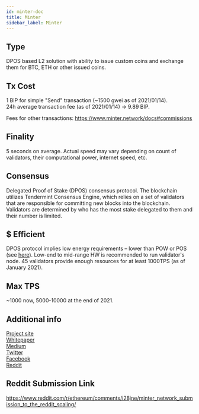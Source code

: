 ```yaml
---
id: minter-doc
title: Minter
sidebar_label: Minter
---
```


## Type

DPOS based L2 solution with ability to issue custom coins and exchange them for BTC, ETH or other issued coins.

## Tx Cost

1 BIP for simple "Send" transaction (~1500 gwei as of 2021/01/14).  
24h average transaction fee (as of 2021/01/14) -> 9.89 BIP.

Fees for other transactions: https://www.minter.network/docs#commissions

## Finality

5 seconds on average. Actual speed may vary depending on count of validators, their computational power, internet speed, etc.

## Consensus

Delegated Proof of Stake (DPOS) consensus protocol. The blockchain utilizes Tendermint Consensus Engine, which relies on a set of validators that are responsible for committing new blocks into the blockchain. Validators are determined by who has the most stake delegated to them and their number is limited.

## $ Efficient

DPOS protocol implies low energy requirements – lower than POW or POS (see [here](https://ieeexplore.ieee.org/abstract/document/8798621)). Low-end to mid-range HW is recommended to run validator's node. 
45 validators provide enough resources for at least 1000TPS (as of January 2021).

## Max TPS

~1000 now, 5000-10000 at the end of 2021.

## Additional info

[Project site](https://www.minter.network/)  
[Whitepaper](https://about.minter.network/Minter_White_Paper.pdf?v04)  
[Medium](https://medium.com/@MinterTeam)  
[Twitter](https://twitter.com/MinterTeam)  
[Facebook](https://www.facebook.com/MinterNetwork)  
[Reddit](https://www.reddit.com/r/Minter/)

## Reddit Submission Link

https://www.reddit.com/r/ethereum/comments/i28jne/minter_network_submission_to_the_reddit_scaling/

